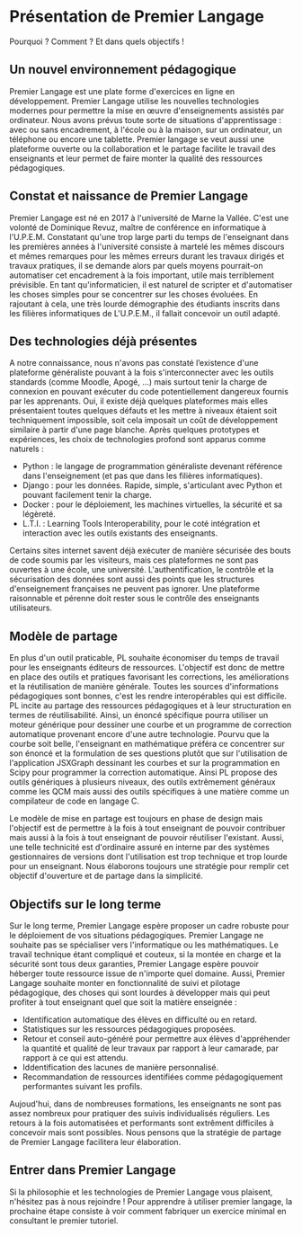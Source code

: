 # Présentation de Premier Langage

Pourquoi ? Comment ? Et dans quels objectifs !

## Un nouvel environnement pédagogique

Premier Langage est une plate forme d'exercices en ligne en développement. Premier Langage utilise 
les nouvelles technologies modernes pour permettre la mise en œuvre d'enseignements assistés par 
ordinateur. Nous avons prévus toute sorte de situations d'apprentissage : avec ou sans encadrement,
à l'école ou à la maison, sur un ordinateur, un téléphone ou encore une tablette. Premier langage
se veut aussi une plateforme ouverte ou la collaboration et le partage facilite le travail des 
enseignants et leur permet de faire monter la qualité des ressources pédagogiques.


## Constat et naissance de Premier Langage

Premier Langage est né en 2017 à l'université de Marne la Vallée. C'est une volonté de Dominique 
Revuz, maître de conférence en informatique à l'U.P.E.M. Constatant qu'une trop large parti du temps
de l'enseignant dans les premières années à l'université consiste à martelé les mêmes discours et
mêmes remarques pour les mêmes erreurs durant les travaux dirigés et travaux pratiques, il se demande
alors par quels moyens pourrait-on automatiser cet encadrement à la fois important, utile mais 
terriblement prévisible. En tant qu'informaticien, il est naturel de scripter et d'automatiser les 
choses simples pour se concentrer sur les choses évoluées. En rajoutant à cela, une très lourde
démographie des étudiants inscrits dans les filières informatiques de L'U.P.E.M., il fallait concevoir
un outil adapté.


## Des technologies déjà présentes

A notre connaissance, nous n'avons pas constaté l’existence d'une plateforme généraliste pouvant
à la fois s'interconnecter avec les outils standards (comme Moodle, Apogé, ...) mais surtout
tenir la charge de connexion en pouvant exécuter du code potentiellement dangereux fournis par les
apprenants. Oui, il existe déjà quelques plateformes mais elles présentaient toutes quelques défauts
et les mettre à niveaux étaient soit techniquement impossible, soit cela imposait un coût de 
développement similaire à partir d'une page blanche. Après quelques prototypes et expériences, les
choix de technologies profond sont apparus comme naturels :

* Python : le langage de programmation généraliste devenant référence dans l'enseignement (et pas 
  que dans les filières informatiques).
* Django : pour les données. Rapide, simple, s'articulant avec Python et pouvant facilement tenir 
  la charge.
* Docker : pour le déploiement, les machines virtuelles, la sécurité et sa légèreté.
* L.T.I. : Learning Tools Interoperability, pour le coté intégration et interaction avec les outils
  existants des enseignants.

Certains sites internet savent déjà exécuter de manière sécurisée des bouts de code soumis par les visiteurs, 
mais ces plateformes ne sont pas ouvertes à une école, une université. L'authentification, le contrôle
et la sécurisation des données sont aussi des points que les structures d'enseignement françaises ne
peuvent pas ignorer. Une plateforme raisonnable et pérenne doit rester sous le contrôle des enseignants
utilisateurs.


## Modèle de partage

En plus d'un outil praticable, PL souhaite économiser du temps de travail pour les enseignants éditeurs
de ressources. L'objectif est donc de mettre en place des outils et pratiques favorisant les 
corrections, les améliorations et la réutilisation de manière générale. Toutes les sources d'informations
pédagogiques sont bonnes, c'est les rendre interopérables qui est difficile. PL incite au partage des
ressources pédagogiques et à leur structuration en termes de réutilisabilité. Ainsi, un énoncé spécifique
pourra utiliser un moteur générique pour dessiner une courbe et un programme de correction automatique
provenant encore d'une autre technologie. Pourvu que la courbe soit belle, l'enseignant en mathématique
préféra ce concentrer sur son énoncé et la formulation de ses questions plutôt que sur l'utilisation
de l'application JSXGraph dessinant les courbes et sur la programmation en Scipy pour programmer la 
correction automatique. Ainsi PL propose des outils génériques à plusieurs niveaux, des outils extrêmement
généraux comme les QCM mais aussi des outils spécifiques à une matière comme un compilateur de code en
langage C.

Le modèle de mise en partage est toujours en phase de design mais l'objectif est de permettre à la fois 
à tout enseignant de pouvoir contribuer mais aussi à la fois à tout enseignant de pouvoir réutiliser 
l'existant. Aussi, une telle technicité est d'ordinaire assuré en interne par des systèmes gestionnaires 
de versions dont l'utilisation est trop technique et trop lourde pour un enseignant. Nous élaborons
toujours une stratégie pour remplir cet objectif d'ouverture et de partage dans la simplicité.


## Objectifs sur le long terme

Sur le long terme, Premier Langage espère proposer un cadre robuste pour le déploiement de vos situations
pédagogiques. Premier Langage ne souhaite pas se spécialiser vers l'informatique ou les mathématiques. Le 
travail technique étant compliqué et couteux, si la montée en charge et la sécurité sont tous deux garanties, 
Premier Langage espère pouvoir héberger toute ressource issue de n'importe quel domaine. Aussi, Premier 
Langage souhaite monter en fonctionnalité de suivi et pilotage pédagogique, des choses qui sont lourdes à
développer mais qui peut profiter à tout enseignant quel que soit la matière enseignée :
* Identification automatique des élèves en difficulté ou en retard.
* Statistiques sur les ressources pédagogiques proposées.
* Retour et conseil auto-généré pour permettre aux élèves d'appréhender la quantité et qualité de leur 
  travaux par rapport à leur camarade, par rapport à ce qui est attendu.
* Iddentification des lacunes de manière personnalisé.
* Recommandation de ressources identifiées comme pédagogiquement performantes suivant les profils.

Aujoud'hui, dans de nombreuses formations, les enseignants ne sont pas assez nombreux pour pratiquer des 
suivis individualisés réguliers. Les retours à la fois automatisées et performants sont extrêment 
difficiles à concevoir mais sont possibles. Nous pensons que la stratégie de partage de Premier Langage
facilitera leur élaboration.


## Entrer dans Premier Langage

Si la philosophie et les technologies de Premier Langage vous plaisent, n'hésitez pas à nous rejoindre ! Pour
apprendre à utiliser premier langage, la prochaine étape consiste à voir comment fabriquer un exercice 
minimal en consultant le premier tutoriel.
